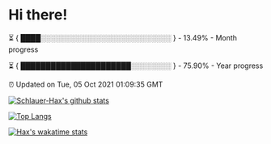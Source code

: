 # Hi there!

⏳ { ████░░░░░░░░░░░░░░░░░░░░░░░░░░ } - 13.49% - Month progress

⏳ { ██████████████████████░░░░░░░░ } - 75.90% - Year progress

⏰ Updated on Tue, 05 Oct 2021 01:09:35 GMT


[![Schlauer-Hax's github stats](https://github-readme-stats.vercel.app/api?username=Schlauer-Hax&show_icons=true&theme=dark&count_private=true)](https://github.com/Schlauer-Hax)


[![Top Langs](https://github-readme-stats.vercel.app/api/top-langs/?username=Schlauer-Hax&layout=compact&theme=dark)](https://github.com/Schlauer-Hax?tab=repositories)


[![Hax's wakatime stats](https://github-readme-stats.vercel.app/api/wakatime?username=Hax&theme=dark)](https://wakatime.com/@Hax)

